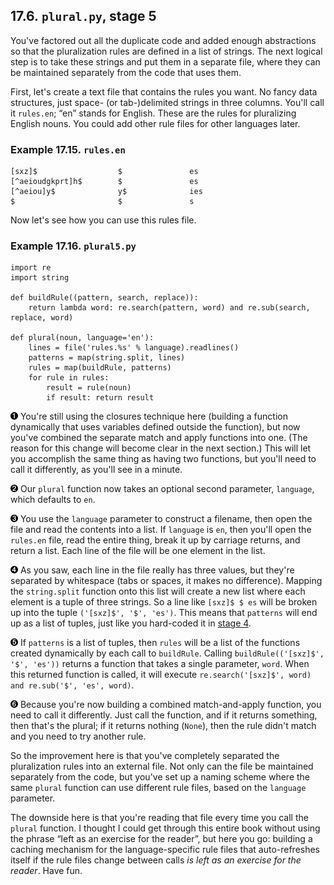 

17.6. `plural.py`, stage 5
--------------------------

You've factored out all the duplicate code and added enough abstractions
so that the pluralization rules are defined in a list of strings. The
next logical step is to take these strings and put them in a separate
file, where they can be maintained separately from the code that uses
them.

First, let's create a text file that contains the rules you want. No
fancy data structures, just space- (or tab-)delimited strings in three
columns. You'll call it `rules.en`; “en” stands for English. These are
the rules for pluralizing English nouns. You could add other rule files
for other languages later.

### Example 17.15. `rules.en`

    [sxz]$                  $               es
    [^aeioudgkprt]h$        $               es
    [^aeiou]y$              y$              ies
    $                       $               s

Now let's see how you can use this rules file.

### Example 17.16. `plural5.py`

    import re
    import string                                                                     

    def buildRule((pattern, search, replace)):                                        
        return lambda word: re.search(pattern, word) and re.sub(search, replace, word) 

    def plural(noun, language='en'):                             
        lines = file('rules.%s' % language).readlines()          
        patterns = map(string.split, lines)                      
        rules = map(buildRule, patterns)                         
        for rule in rules:                                      
            result = rule(noun)                                  
            if result: return result                            



[![1](../images/callouts/1.png)](#plural.stage5.1.1) You're still using the closures technique here (building a function dynamically that uses variables defined outside the function), but now you've combined the separate match and apply functions into one. (The reason for this change will become clear in the next section.) This will let you accomplish the same thing as having two functions, but you'll need to call it differently, as you'll see in a minute. 

[![2](../images/callouts/2.png)](#plural.stage5.1.2) Our `plural` function now takes an optional second parameter, `language`, which defaults to `en`. 

[![3](../images/callouts/3.png)](#plural.stage5.1.3) You use the `language` parameter to construct a filename, then open the file and read the contents into a list. If `language` is `en`, then you'll open the `rules.en` file, read the entire thing, break it up by carriage returns, and return a list. Each line of the file will be one element in the list. 

[![4](../images/callouts/4.png)](#plural.stage5.1.4) As you saw, each line in the file really has three values, but they're separated by whitespace (tabs or spaces, it makes no difference). Mapping the `string.split` function onto this list will create a new list where each element is a tuple of three strings. So a line like `[sxz]$ $ es` will be broken up into the tuple `('[sxz]$', '$', 'es')`. This means that `patterns` will end up as a list of tuples, just like you hard-coded it in [stage 4](stage4.html "17.5. plural.py, stage 4"). 

[![5](../images/callouts/5.png)](#plural.stage5.1.5) If `patterns` is a list of tuples, then `rules` will be a list of the functions created dynamically by each call to `buildRule`. Calling `buildRule(('[sxz]$', '$', 'es'))` returns a function that takes a single parameter, `word`. When this returned function is called, it will execute `re.search('[sxz]$', word) and re.sub('$', 'es', word)`. 

[![6](../images/callouts/6.png)](#plural.stage5.1.6) Because you're now building a combined match-and-apply function, you need to call it differently. Just call the function, and if it returns something, then that's the plural; if it returns nothing (`None`), then the rule didn't match and you need to try another rule. 

So the improvement here is that you've completely separated the
pluralization rules into an external file. Not only can the file be
maintained separately from the code, but you've set up a naming scheme
where the same `plural` function can use different rule files, based on
the `language` parameter.

The downside here is that you're reading that file every time you call
the `plural` function. I thought I could get through this entire book
without using the phrase “left as an exercise for the reader”, but here
you go: building a caching mechanism for the language-specific rule
files that auto-refreshes itself if the rule files change between calls
*is left as an exercise for the reader*. Have fun.

  

